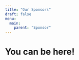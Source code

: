 ```yaml
---
title: "Our Sponsors"
draft: false
menu:
  main:
    parent: "Sponsor"
---
```



# You can be here!
